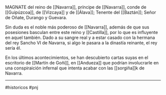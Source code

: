 MAGNATE del reino de [[Navarra]], príncipe de [[Navarra]], conde de [[Guipúzcoa]], de [[Vizcaya]] y de [[Álava]]; Tenente del [[Baztán]]; Señor de Oñate, Durango y Guevara.

Sin duda es el noble más poderoso de [[Navarra]], además de que sus posesiones basculan entre este reino y [[Castilla]], por lo que es influyente en aquel también. Dado a su sangre real y a estar casado con la hermana del rey Sancho VI de Navarra, si algo le pasara a la dinastía reinante, el rey sería él. 

En los últimos acontecimientos, se han descubierto cartas suyas en el escritorio de [[Martín de Goñi]], en [[Andueza]] que podrían involucrarle en una conspiraición infernal que intenta acabar con las [[sorgiña]]k de Navarra.

--- 
#historicos #pnj 